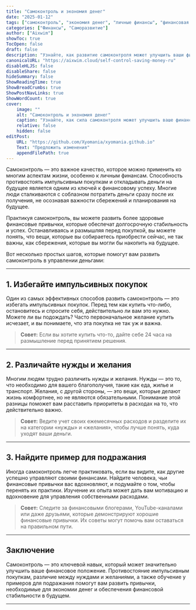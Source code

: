 ```yaml
---
title: "Самоконтроль и экономия денег"
date: "2025-01-12"
tags: ["самоконтроль", "экономия денег", "личные финансы", "финансовая дисциплина", "управление деньгами"]
categories: ["Финансы", "Саморазвитие"]
author: ["Aixwim"]
showToc: true
TocOpen: false
draft: false
description: "Узнайте, как развитие самоконтроля может улучшить ваши финансовые привычки и помочь вам сэкономить деньги на будущее."
canonicalURL: "https://aixwim.cloud/self-control-saving-money-ru"
disableHLJS: false
disableShare: false
hideSummary: false
ShowReadingTime: true
ShowBreadCrumbs: true
ShowPostNavLinks: true
ShowWordCount: true
cover:
    image: ""
    alt: "Самоконтроль и экономия денег"
    caption: "Узнайте, как сила самоконтроля может улучшить ваше финансовое благополучие."
    relative: false
    hidden: false
editPost:
    URL: "https://github.com/Xyomania/xyomania.github.io"
    Text: "Предложить изменения"
    appendFilePath: true
---
```


Самоконтроль — это важное качество, которое можно применить ко многим аспектам жизни, особенно к личным финансам. Способность противостоять импульсивным покупкам и откладывать деньги на будущее является одним из ключей к финансовому успеху. Многие люди сталкиваются с соблазном потратить деньги сразу после их получения, не осознавая важности сбережений и планирования на будущее.

Практикуя самоконтроль, вы можете развить более здоровые финансовые привычки, которые обеспечат долгосрочную стабильность и успех. Останавливаясь и размышляя перед покупкой, вы можете понять, что вещи, которые вы собираетесь приобрести сейчас, не так важны, как сбережения, которые вы могли бы накопить на будущее.

Вот несколько простых шагов, которые помогут вам развить самоконтроль в управлении деньгами:

---

## 1. **Избегайте импульсивных покупок**

Один из самых эффективных способов развить самоконтроль — это избегать импульсивных покупок. Перед тем как купить что-либо, остановитесь и спросите себя, действительно ли вам это нужно. Можете ли вы подождать? Часто первоначальное желание купить исчезает, и вы понимаете, что эта покупка не так уж и важна.

> **Совет:** Если вы хотите купить что-то, дайте себе 24 часа на размышление перед принятием решения.

---

## 2. **Различайте нужды и желания**

Многим людям трудно различить нужды и желания. Нужды — это то, что необходимо для вашего благополучия, такие как еда, жилье и транспорт. Желания, с другой стороны, — это вещи, которые делают жизнь комфортнее, но не являются обязательными. Понимание этой разницы поможет вам расставить приоритеты в расходах на то, что действительно важно.

> **Совет:** Ведите учет своих ежемесячных расходов и разделите их на категории «нужды» и «желания», чтобы лучше понять, куда уходят ваши деньги.

---

## 3. **Найдите пример для подражания**

Иногда самоконтроль легче практиковать, если вы видите, как другие успешно управляют своими финансами. Найдите человека, чьи финансовые привычки вас вдохновляют, и подумайте о том, чтобы перенять их практики. Изучение их опыта может дать вам мотивацию и вдохновение для управления собственными расходами.

> **Совет:** Следите за финансовыми блогерами, YouTube-каналами или даже друзьями, которые демонстрируют хорошие финансовые привычки. Их советы могут помочь вам оставаться на правильном пути.

---

## Заключение

Самоконтроль — это ключевой навык, который может значительно улучшить ваше финансовое положение. Противостояние импульсивным покупкам, различие между нуждами и желаниями, а также обучение у примеров для подражания помогут вам развить привычки, необходимые для экономии денег и обеспечения финансовой стабильности в будущем.

---
